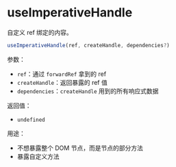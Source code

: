 # useImperativeHandle

自定义 ref 绑定的内容。

```js
useImperativeHandle(ref, createHandle, dependencies?)
```

参数：

- `ref`：通过 `forwardRef` 拿到的 ref
- `createHandle`：返回暴露的 ref 值
- `dependencies`：`createHandle` 用到的所有响应式数据

返回值：

- `undefined`

用途：

- 不想暴露整个 DOM 节点，而是节点的部分方法
- 暴露自定义方法
